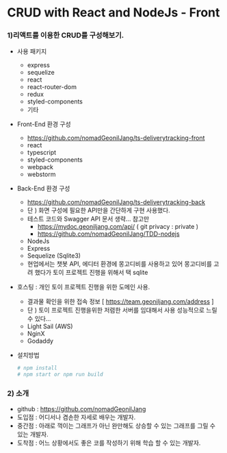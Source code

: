 # CRUD with React and NodeJs - Front

### 1)리액트를 이용한 CRUD를 구성해보기.
 - 사용 패키지
    - express
    - sequelize
    - react
    - react-router-dom
    - redux
    - styled-components
    - 기타
 
 - Front-End 환경 구성
    - https://github.com/nomadGeonilJang/ts-deliverytracking-front
    - react
    - typescript
    - styled-components
    - webpack
    - webstorm
    
 - Back-End 환경 구성
    - https://github.com/nomadGeonilJang/ts-deliverytracking-back
    - 단 ) 화면 구성에 필요한 API만을 간단하게 구현 사용했다.
    - 테스트 코드와 Swagger API 문서 생략... 참고만
        - https://mydoc.geoniljang.com/api/ ( git privacy : private )
        - https://github.com/nomadGeonilJang/TDD-nodejs
    - NodeJs
    - Express
    - Sequelize (Sqlite3)
    - 현업에서는 챗봇 API, 에디터 환경에 몽고디비를 사용하고 있어 몽고디비를 고려 했다가 토이 프로젝트 진행을 위해서 택 sqlite
     
 - 호스팅 : 개인 토이 프로젝트 진행을 위한 도메인 사용.
    - 결과물 확인을 위한 접속 정보 [ https://team.geoniljang.com/address ]
    - 단 ) 토이 프로젝트 진행을위한 저렴한 서버를 임대해서 사용 성능적으로 느릴 수 있다...
    - Light Sail (AWS) 
    - NginX
    - Godaddy
    
 - 설치방법
    ```bash
    # npm install 
    # npm start or npm run build 
    ```

### 2) 소개
 - github : https://github.com/nomadGeonilJang
 - 도입점 : 어디서나 겸손한 자세로 배우는 개발자.
 - 중간점 : 아래로 꺽이는 그래프가 아닌 완만해도 상승할 수 있는 그래프를 그릴 수 있는 개발자.
 - 도착점 : 어느 상황에서도 좋은 코를 작성하기 위해 학습 할 수 있는 개발자.